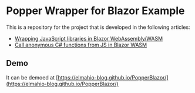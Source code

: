 # Popper Wrapper for Blazor Example
This is a repository for the project that is developed in the following articles:

- [Wrapping JavaScript libraries in Blazor WebAssembly/WASM](https://blog.elmah.io/wrapping-javascript-libraries-in-blazor-webassembly-wasm/)
- [Call anonymous C# functions from JS in Blazor WASM](https://blog.elmah.io/call-anonymous-c-functions-from-js-in-blazor-wasm/)

## Demo
It can be demoed at [https://elmahio-blog.github.io/PopperBlazor/](https://elmahio-blog.github.io/PopperBlazor/)